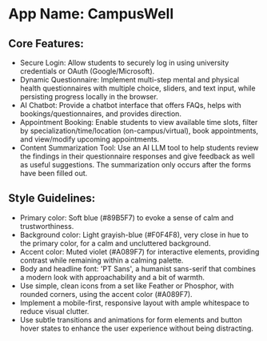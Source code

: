 # **App Name**: CampusWell

## Core Features:

- Secure Login: Allow students to securely log in using university credentials or OAuth (Google/Microsoft).
- Dynamic Questionnaire: Implement multi-step mental and physical health questionnaires with multiple choice, sliders, and text input, while persisting progress locally in the browser.
- AI Chatbot: Provide a chatbot interface that offers FAQs, helps with bookings/questionnaires, and provides direction.
- Appointment Booking: Enable students to view available time slots, filter by specialization/time/location (on-campus/virtual), book appointments, and view/modify upcoming appointments.
- Content Summarization Tool: Use an AI LLM tool to help students review the findings in their questionnaire responses and give feedback as well as useful suggestions. The summarization only occurs after the forms have been filled out.

## Style Guidelines:

- Primary color: Soft blue (#89B5F7) to evoke a sense of calm and trustworthiness.
- Background color: Light grayish-blue (#F0F4F8), very close in hue to the primary color, for a calm and uncluttered background.
- Accent color: Muted violet (#A089F7) for interactive elements, providing contrast while remaining within a calming palette.
- Body and headline font: 'PT Sans', a humanist sans-serif that combines a modern look with approachability and a bit of warmth.
- Use simple, clean icons from a set like Feather or Phosphor, with rounded corners, using the accent color (#A089F7).
- Implement a mobile-first, responsive layout with ample whitespace to reduce visual clutter.
- Use subtle transitions and animations for form elements and button hover states to enhance the user experience without being distracting.